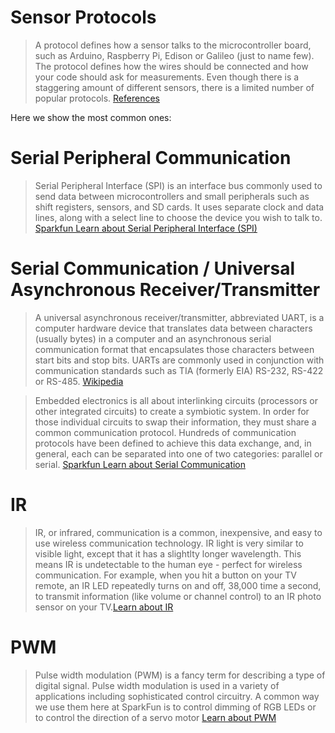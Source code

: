 # Sensor Protocols

> A protocol defines how a sensor talks to the microcontroller board, such as Arduino, Raspberry Pi, Edison or Galileo (just to name few). The protocol defines how the wires should be connected and how your code should ask for measurements. Even though there is a staggering amount of different sensors, there is a limited number of popular protocols. [References](References.md)

Here we show the most common ones:

# Serial Peripheral Communication

> Serial Peripheral Interface (SPI) is an interface bus commonly used to send data between microcontrollers and small peripherals such as shift registers, sensors, and SD cards. It uses separate clock and data lines, along with a select line to choose the device you wish to talk to.  [Sparkfun Learn about Serial Peripheral Interface (SPI)](https://learn.sparkfun.com/tutorials/serial-peripheral-interface-spi)

# Serial Communication / Universal Asynchronous Receiver/Transmitter

> A universal asynchronous receiver/transmitter, abbreviated UART, is a computer hardware device that translates data between characters (usually bytes) in a computer and an asynchronous serial communication format that encapsulates those characters between start bits and stop bits. UARTs are commonly used in conjunction with communication standards such as TIA (formerly EIA) RS-232, RS-422 or RS-485. [Wikipedia](https://en.wikipedia.org/wiki/Universal_asynchronous_receiver/transmitter)

> Embedded electronics is all about interlinking circuits (processors or other integrated circuits) to create a symbiotic system. In order for those individual circuits to swap their information, they must share a common communication protocol. Hundreds of communication protocols have been defined to achieve this data exchange, and, in general, each can be separated into one of two categories: parallel or serial. [Sparkfun Learn about Serial Communication](https://learn.sparkfun.com/tutorials/serial-communication) 

# IR

> IR, or infrared, communication is a common, inexpensive, and easy to use wireless communication technology. IR light is very similar to visible light, except that it has a slightlty longer wavelength. This means IR is undetectable to the human eye - perfect for wireless communication. For example, when you hit a button on your TV remote, an IR LED repeatedly turns on and off, 38,000 time a second, to transmit information (like volume or channel control) to an IR photo sensor on your TV.[Learn about IR](https://learn.sparkfun.com/tutorials/ir-communication)

# PWM

> Pulse width modulation (PWM) is a fancy term for describing a type of digital signal. Pulse width modulation is used in a variety of applications including sophisticated control circuitry. A common way we use them here at SparkFun is to control dimming of RGB LEDs or to control the direction of a servo motor [Learn about PWM](https://learn.sparkfun.com/tutorials/pulse-width-modulation?_ga=1.187957866.310968540.1461470817)

